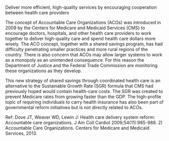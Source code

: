 Deliver more efficient, high-quality services by encouraging cooperation between health care providers

The concept of Accountable Care Organizations (ACOs) was introduced in 2009 by the Centers for Medicare and Medicaid Services (CMS) to encourage doctors, hospitals, and other health care providers to work together to deliver high-quality care and spend health care dollars more wisely. The ACO concept, together with a shared savings program, has had difficulty penetrating smaller practices and more rural regions of the country. There is also concern that ACOs may allow larger systems to work as a monopoly as an unintended consequence. For this reason the Department of Justice and the Federal Trade Commission are monitoring these organizations as they develop.

This new strategy of shared savings through coordinated health care is an alternative to the Sustainable Growth Rate (SGR) formula that CMS had previously hoped would contain health-care costs. The SGR was created to prevent Medicare rates from growing faster than the GDP. The high-profile topic of requiring individuals to carry health insurance has also been part of governmental reform initiatives but is not directly related to ACOs.

Ref:  Dove JT, Weaver WD, Lewin J: Health care delivery system reform: Accountable care organizations. J Am Coll Cardiol 2009;54(11):985-988. 2) Accountable Care Organizations. Centers for Medicare and Medicaid Services, 2013.